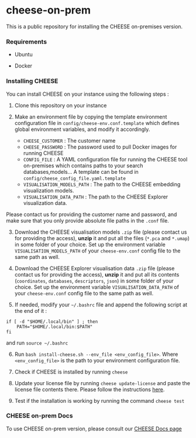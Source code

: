 # cheese-on-prem

This is a public repository for installing the CHEESE on-premises version.

### Requirements

- Ubuntu

- Docker

### Installing CHEESE

You can install CHEESE on your instance using the following steps :

1. Clone this repository on your instance

2. Make an environment file by copying the template environment configuration file in `config/cheese-env.conf.template` which defines global environment variables, and modify it accordingly.

    - `CHEESE_CUSTOMER` : The customer name
    - `CHEESE_PASSWORD` : The password used to pull Docker images for running CHEESE
    - `CONFIG_FILE` : A YAML configuration file for running the CHEESE tool on-premises which contains paths to your search databases,models... A template can be found in `config/cheese_config_file.yaml.template`
    - `VISUALISATION_MODELS_PATH` : The path to the CHEESE embedding visualization models.
    - `VISUALISATION_DATA_PATH` : The path to the CHEESE Explorer visualization data.

Please contact us for providing the customer name and password, and make sure that you only provide absolute file paths in the `.conf` file.

3. Download the CHEESE visualisation models `.zip` file (please contact us for providing the access), <b>unzip</b> it and put all the files (`*.pca` and `*.umap`) in some folder of your choice. Set up the environment variable `VISUALISATION_MODELS_PATH` of your `cheese-env.conf` config file to the same path as well.

4. Download the CHEESE Explorer visualisation data `.zip` file (please contact us for providing the access), <b>unzip</b> it and put all its contents  (`coordinates`, `databases`, `descriptors`, `json`) in some folder of your choice. Set up the environment variable `VISUALISATION_DATA_PATH` of your `cheese-env.conf` config file to the same path as well.


5. If needed, modify your `~/.bashrc` file and append the following script at the end of it :

```
if [ -d "$HOME/.local/bin" ] ; then
    PATH="$HOME/.local/bin:$PATH"
fi
```
and run `source ~/.bashrc`

6. Run `bash install-cheese.sh --env_file <env_config_file>`. Where `<env_config_file>` is the path to your environment configuration file.

7. Check if CHEESE is installed by running `cheese`

8. Update your license file by running `cheese update-license` and paste the license file contents there. Please follow the instructions [here](https://cheese-docs.deepmedchem.com/on-prem-cli/#cheese-license-file).

9. Test if the installation is working by running the command `cheese test` 


### CHEESE on-prem Docs
To use CHEESE on-prem version, please consult our [CHEESE Docs page](https://cheese-docs.deepmedchem.com/on-prem-showcase/)
